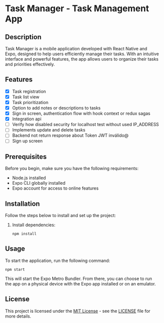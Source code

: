 # Task Manager - Task Management App

## Description

Task Manager is a mobile application developed with React Native and Expo, designed to help users efficiently manage their tasks. With an intuitive interface and powerful features, the app allows users to organize their tasks and priorities effectively.

## Features

- [X] Task registration
- [X] Task list view
- [X] Task prioritization
- [X] Option to add notes or descriptions to tasks
- [x] Sign in screen, authentication flow with hook context or redux sagas
- [x] Integration api
- [ ] Verify how disabled security for localhost test without used IP_ADDRESS
- [ ] Implements update and delete tasks
- [ ] Backend not return response about Token JWT inválido@
- [ ] Sign up screen

## Prerequisites

Before you begin, make sure you have the following requirements:

- Node.js installed
- Expo CLI globally installed
- Expo account for access to online features

## Installation

Follow the steps below to install and set up the project:

1. Install dependencies:
   ```
   npm install
   ```

## Usage

To start the application, run the following command:

```
npm start
```

This will start the Expo Metro Bundler. From there, you can choose to run the app on a physical device with the Expo app installed or on an emulator.

## License

This project is licensed under the [MIT License](https://opensource.org/licenses/MIT) - see the [LICENSE](LICENSE) file for more details.